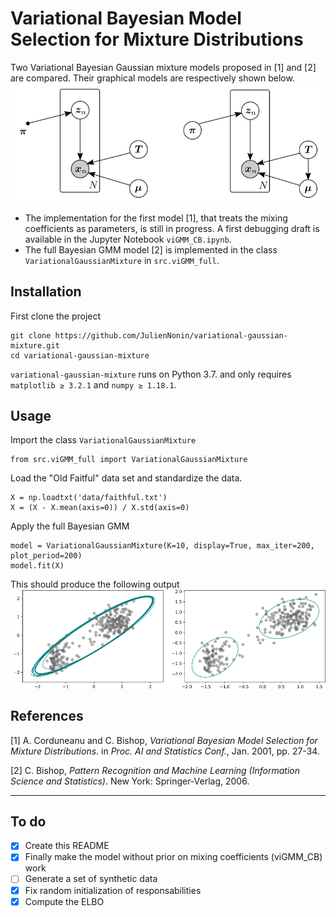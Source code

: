 # Variational Bayesian Model Selection for Mixture Distributions

Two Variational Bayesian Gaussian mixture models proposed in [1] and [2] are compared. Their graphical models are respectively shown below.
![graphical models](data/img/graphical_models.png)
- The implementation for the first model [1], that treats the mixing coefficients as parameters, is still in progress. A first debugging draft is available in the Jupyter Notebook `viGMM_CB.ipynb`.
- The full Bayesian GMM model [2] is implemented in the class `VariationalGaussianMixture` in `src.viGMM_full`.
## Installation
First clone the project
```
git clone https://github.com/JulienNonin/variational-gaussian-mixture.git
cd variational-gaussian-mixture
```
`variational-gaussian-mixture` runs on Python 3.7. and only requires `matplotlib ≥ 3.2.1` and `numpy ≥ 1.18.1`.

## Usage
Import the class `VariationalGaussianMixture`
```
from src.viGMM_full import VariationalGaussianMixture
```
Load the "Old Faitful" data set and standardize the data.
```
X = np.loadtxt('data/faithful.txt')
X = (X - X.mean(axis=0)) / X.std(axis=0)
```
Apply the full Bayesian GMM
```
model = VariationalGaussianMixture(K=10, display=True, max_iter=200, plot_period=200)
model.fit(X)
```
This should produce the following output
![results](data/img/results_fullGMM_OF.png)

## References
[1] A. Corduneanu and C. Bishop, *Variational Bayesian Model Selection for Mixture Distributions*. in *Proc. AI
and Statistics Conf.*, Jan. 2001, pp. 27-34.

[2] C. Bishop, *Pattern Recognition and Machine Learning (Information Science and Statistics)*. New York:
Springer-Verlag, 2006.

----
## To do

- [x] Create this README
- [x] Finally make the model without prior on mixing coefficients (viGMM_CB) work
- [ ] Generate a set of synthetic data
- [x] Fix random initialization of responsabilities
- [x] Compute the ELBO
